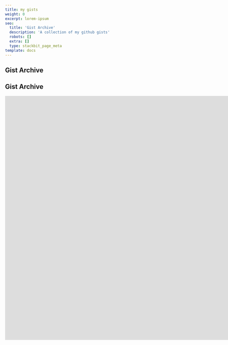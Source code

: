 ```yaml
---
title: my gists
weight: 0
excerpt: lorem-ipsum
seo:
  title: 'Gist Archive'
  description: 'A collection of my github gists'
  robots: []
  extra: []
  type: stackbit_page_meta
template: docs
---
```

## Gist Archive



<h2>Gist Archive</h2>

<iframe src="https://bgoonzgist.netlify.app/" height="800px" width="1600px" scrolling="yes" frameborder="no" loading="lazy" allowtransparency="true" allowfullscreen="true" title="YouTube video
        player" frameborder="0" allow="accelerometer; autoplay; clipboard-write;
        encrypted-media; gyroscope; picture-in-picture" allowfullscreen></iframe>

<br>




